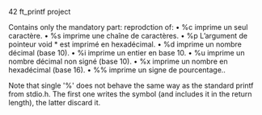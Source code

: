 42 ft_printf project

Contains only the mandatory part: reprodction of:
• %c imprime un seul caractère.
• %s imprime une chaîne de caractères.
• %p L’argument de pointeur void * est imprimé en hexadécimal.
• %d imprime un nombre décimal (base 10).
• %i imprime un entier en base 10.
• %u imprime un nombre décimal non signé (base 10).
• %x imprime un nombre en hexadécimal (base 16).
• %% imprime un signe de pourcentage..

Note that single '%' does not behave the same way as the standard printf from stdio.h.
The first one writes the symbol (and includes it in the return length), the latter discard it.